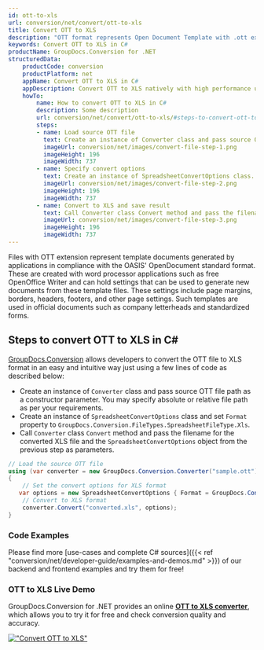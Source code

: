 ```yaml
---
id: ott-to-xls
url: conversion/net/convert/ott-to-xls
title: Convert OTT to XLS
description: "OTT format represents Open Document Template with .ott extension. Learn how to convert OTT to XLS file programmatically in C# language using GroupDocs.Conversion for .NET library."
keywords: Convert OTT to XLS in C#
productName: GroupDocs.Conversion for .NET
structuredData:
    productCode: conversion
    productPlatform: net
    appName: Convert OTT to XLS in C#
    appDescription: Convert OTT to XLS natively with high performance using C# language and server side GroupDocs.Conversion for .NET APIs, without the use of any software like Microsoft or Open Office.
    howTo:
        name: How to convert OTT to XLS in C# 
        description: Some description
        url: conversion/net/convert/ott-to-xls/#steps-to-convert-ott-to-xls-in-c
        steps:
        - name: Load source OTT file 
          text: Create an instance of Converter class and pass source OTT file path as a constructor parameter. You may specify absolute or relative file path as per your requirements. 
          imageUrl: conversion/net/images/convert-file-step-1.png
          imageHeight: 196
          imageWidth: 737
        - name: Specify convert options 
          text: Create an instance of SpreadsheetConvertOptions class.
          imageUrl: conversion/net/images/convert-file-step-2.png
          imageHeight: 196
          imageWidth: 737
        - name: Convert to XLS and save result 
          text: Call Converter class Convert method and pass the filename for the converted HTML file and the SpreadsheetConvertOptions object from the previous step as parameters.
          imageUrl: conversion/net/images/convert-file-step-3.png
          imageHeight: 196
          imageWidth: 737
---
```


Files with OTT extension represent template documents generated by applications in compliance with the OASIS' OpenDocument standard format. These are created with word processor applications such as free OpenOffice Writer and can hold settings that can be used to generate new documents from these template files. These settings include page margins, borders, headers, footers, and other page settings. Such templates are used in official documents such as company letterheads and standardized forms.

## Steps to convert OTT to XLS in C#

[GroupDocs.Conversion](https://products.groupdocs.com/conversion/net) allows developers to convert the OTT file to XLS format in an easy and intuitive way just using a few lines of code as described below:

* Create an instance of `Converter` class and pass source OTT file path as a constructor parameter. You may specify absolute or relative file path as per your requirements. 
* Create an instance of `SpreadsheetConvertOptions` class and set `Format` property to `GroupDocs.Conversion.FileTypes.SpreadsheetFileType.Xls`.
* Call `Converter` class `Convert` method and pass the filename for the converted XLS file and the `SpreadsheetConvertOptions` object from the previous step as parameters.

```csharp
// Load the source OTT file
using (var converter = new GroupDocs.Conversion.Converter("sample.ott"))
{
    // Set the convert options for XLS format
   var options = new SpreadsheetConvertOptions { Format = GroupDocs.Conversion.FileTypes.SpreadsheetFileType.Xls };
    // Convert to XLS format
    converter.Convert("converted.xls", options);
}
```

### Code Examples

Please find more [use-cases and complete C# sources]({{< ref "conversion/net/developer-guide/examples-and-demos.md" >}}) of our backend and frontend examples and try them for free!

### OTT to XLS Live Demo

GroupDocs.Conversion for .NET provides an online [**OTT to XLS converter**](https://products.groupdocs.app/conversion/ott-to-xls), which allows you to try it for free and check conversion quality and accuracy.

[!["Convert OTT to XLS"](conversion/net/images/convert-to-xls/convert-ott-to-xls.png)](https://products.groupdocs.app/conversion/ott-to-xls)